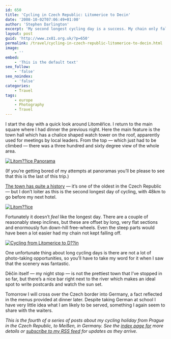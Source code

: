 ```yaml
---
id: 650
title: 'Cycling in Czech Republic: Litomerice to Decin'
date: '2008-10-02T07:06:49+01:00'
author: 'Stephen Darlington'
excerpt: 'My second longest cycling day is a success. My chain only falls off a couple of times and I arrive at my destination intact, though with few pictures.'
layout: post
guid: 'http://www.zx81.org.uk/?p=650'
permalink: /travel/cycling-in-czech-republic-litomerice-to-decin.html
image:
    - ''
embed:
    - 'This is the default text'
seo_follow:
    - 'false'
seo_noindex:
    - 'false'
categories:
    - Travel
tags:
    - europe
    - Photography
    - Travel
---
```


I start the day with a quick look around Litoměřice. I return to the main square where I had dinner the previous night. Here the main feature is the town hall which has a chalice shaped watch tower on the roof, apparently used for meetings by local leaders. From the top — which just had to be climbed — there was a three hundred and sixty degree view of the whole area.

[![Litom??ice Panorama](https://i0.wp.com/farm8.staticflickr.com/7206/6782267672_02b244dd6b.jpg?resize=500%2C66)](http://www.flickr.com/photos/stephendarlington/6782267672/ "Litom??ice Panorama by stephendarlington, on Flickr")

(If you’re getting bored of my attempts at panoramas you’ll be please to see that this is the last of this trip.)

[The town has quite a history](http://www.czech.cz/en/culture/most-beautiful-sights-and-places-of-interest/towns/other-remarkable-czech-towns/litomerice/) — it’s one of the oldest in the Czech Republic — but I don’t loiter as this is the second longest day of cycling, with 48km to go before my next hotel.

[![Litom??ice](https://i0.wp.com/farm8.staticflickr.com/7195/6782215960_b8f692f8f1.jpg?resize=500%2C333)](http://www.flickr.com/photos/stephendarlington/6782215960/ "Litom??ice by stephendarlington, on Flickr")

Fortunately it doesn’t *feel* like the longest day. There are a couple of reasonably steep inclines, but these are offset by long, very flat sections and enormously fun down-hill free-wheels. Even the steep parts would have been a lot easier had my chain not kept falling off.

[![Cycling from Litomerice to D??ín](https://i0.wp.com/farm8.staticflickr.com/7041/6928336183_541455d67e.jpg?resize=500%2C333)](http://www.flickr.com/photos/stephendarlington/6928336183/ "Cycling from Litomerice to D??Ãn by stephendarlington, on Flickr")

One unfortunate thing about long cycling days is there are not a lot of photo-taking opportunities, so you’ll have to take my word for it when I saw that the scenery was fantastic.

Děčín itself — my night stop — is not the prettiest town that I’ve stopped in so far, but there’s a nice bar right next to the river which makes an ideal spot to write postcards and watch the sun set.

Tomorrow I will cross over the Czech border into Germany, a fact reflected in the menus provided at dinner later. Despite taking German at school I have very little idea what I am likely to be served, something I again seem to share with the waiters.

*This is the fourth of a series of posts about my cycling holiday from Prague in the Czech Republic, to Meißen, in Germany. See the [index page for](http://www.zx81.org.uk/travel/cycling-from-the-czech-republic-to-germany.html) more details or [subscribe to my RSS feed](http://feeds.zx81.org.uk/zx81orguk) for updates as they arrive.*